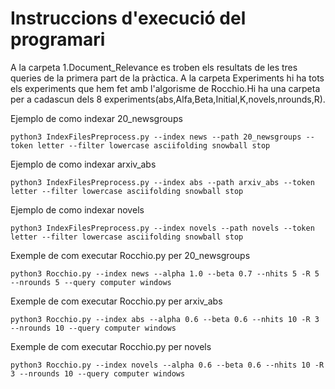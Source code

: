 # Instruccions d'execució del programari


A la carpeta 1.Document_Relevance es troben els resultats de les tres queries de la primera part de la pràctica.
A la carpeta Experiments hi ha tots els experiments que hem fet amb l'algorisme de Rocchio.Hi ha una carpeta per a cadascun dels 8 experiments(abs,Alfa,Beta,Initial,K,novels,nrounds,R).


Ejemplo de como indexar 20_newsgroups
```shell
python3 IndexFilesPreprocess.py --index news --path 20_newsgroups --token letter --filter lowercase asciifolding snowball stop
```
Ejemplo de como indexar arxiv_abs
```shell
python3 IndexFilesPreprocess.py --index abs --path arxiv_abs --token letter --filter lowercase asciifolding snowball stop
```
Ejemplo de como indexar novels
```shell
python3 IndexFilesPreprocess.py --index novels --path novels --token letter --filter lowercase asciifolding snowball stop
```

Exemple de com executar Rocchio.py per 20_newsgroups
```shell
python3 Rocchio.py --index news --alpha 1.0 --beta 0.7 --nhits 5 -R 5 --nrounds 5 --query computer windows 
```
Exemple de com executar Rocchio.py per arxiv_abs
```shell
python3 Rocchio.py --index abs --alpha 0.6 --beta 0.6 --nhits 10 -R 3 --nrounds 10 --query computer windows 
```
Exemple de com executar Rocchio.py per novels
```shell
python3 Rocchio.py --index novels --alpha 0.6 --beta 0.6 --nhits 10 -R 3 --nrounds 10 --query computer windows
```
